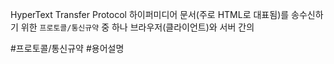 HyperText Transfer Protocol
하이퍼미디어 문서(주로 HTML로 대표됨)를 송수신하기 위한 `프로토콜/통신규약` 중 하나
브라우저(클라이언트)와 서버 간의

#프로토콜/통신규약 #용어설명  
